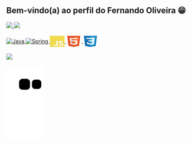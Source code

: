 ## Bem-vindo(a) ao perfil do Fernando Oliveira 😁

 <div>
 <a href="https://github.com/FernandoOlive1ra">
  <img height="180em" src="https://github-readme-stats.vercel.app/api?username=FernandoOlive1ra&show_icons=true&theme=tokyonight&include_all_commits=true&count_private=true"/>
 <img height="180em" src="https://github-readme-stats.vercel.app/api/top-langs/?username=FernandoOlive1ra&layout=compact&langs_count=6&theme=tokyonight"/>
</div>
<div style="display: inline_block"><br>
  <img align="center" alt="Java" height="50" width="40"  src="https://cdn.jsdelivr.net/gh/devicons/devicon/icons/java/java-original-wordmark.svg">
  <img align="center" alt="Spring" height="50" width="40"  src="https://cdn.jsdelivr.net/gh/devicons/devicon/icons/spring/spring-original-wordmark.svg">
  <img align="center" alt="Js" height="30" width="40" src="https://raw.githubusercontent.com/devicons/devicon/master/icons/javascript/javascript-plain.svg">
  <img align="center" alt="HTML" height="30" width="40" src="https://raw.githubusercontent.com/devicons/devicon/master/icons/html5/html5-original.svg">
  <img align="center" alt="CSS" height="30" width="40" src="https://raw.githubusercontent.com/devicons/devicon/master/icons/css3/css3-original.svg">
</div>
 
 <br>
 
<div> 
 <a href="https://www.linkedin.com/in/fernando-oliveira-72b932186/" target="_blank"><img src="https://img.shields.io/badge/-LinkedIn-%230077B5?style=for-the-badge&logo=linkedin&logoColor=white" target="_blank"></a>
 
  ![Snake animation](https://github.com/FernandoOlive1ra/FernandoOlive1ra/blob/output/github-contribution-grid-snake.svg)

</div>
  
 
